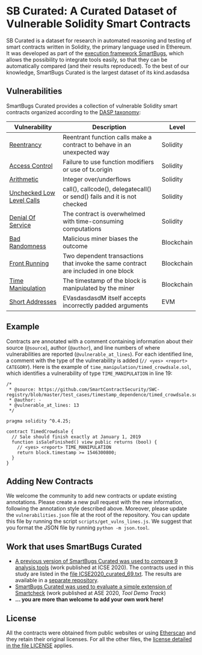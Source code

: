 # SB Curated: A Curated Dataset of Vulnerable Solidity Smart Contracts
SB Curated is a dataset for research in automated reasoning and testing of smart contracts written in Solidity, the primary language used in Ethereum. It was developed as part of the [execution framework SmartBugs](https://github.com/smartbugs/smartbugs), which allows the possibility to integrate tools easily, so that they can be automatically compared (and their results reproduced). To the best of our knowledge, SmartBugs Curated is the largest dataset of its kind.asdasdsa


## Vulnerabilities

SmartBugs Curated provides a collection of vulnerable Solidity smart contracts organized according to the [DASP taxonomy](https://dasp.co):

| Vulnerability | Description | Level |
| --- | --- | -- |
| [Reentrancy](https://github.com/smartbugs/smartbugs-curated/tree/main/dataset/reentrancy) | Reentrant function calls make a contract to behave in an unexpected way | Solidity |
| [Access Control](https://github.com/smartbugs/smartbugs-curated/tree/main/dataset/access_control) | Failure to use function modifiers or use of tx.origin | Solidity |
| [Arithmetic](https://github.com/smartbugs/smartbugs-curated/tree/main/dataset/arithmetic) | Integer over/underflows | Solidity |
| [Unchecked Low Level Calls](https://github.com/smartbugs/smartbugs-curated/tree/main/dataset/unchecked_low_level_calls) | call(), callcode(), delegatecall() or send() fails and it is not checked | Solidity |
| [Denial Of Service](https://github.com/smartbugs/smartbugs-curated/tree/main/dataset/denial_of_service) | The contract is overwhelmed with time-consuming computations | Solidity |
| [Bad Randomness](https://github.com/smartbugs/smartbugs-curated/tree/main/dataset/bad_randomness) | Malicious miner biases the outcome | Blockchain |
| [Front Running](https://github.com/smartbugs/smartbugs-curated/tree/main/dataset/front_running) | Two dependent transactions that invoke the same contract are included in one block | Blockchain |
| [Time Manipulation](https://github.com/smartbugs/smartbugs-curated/tree/main/dataset/time_manipulation) | The timestamp of the block is manipulated by the miner | Blockchain |
| [Short Addresses](https://github.com/smartbugs/smartbugs-curated/tree/main/dataset/short_addresses) | EVasdasdasdM itself accepts incorrectly padded arguments | EVM |

## Example
Contracts are annotated with a comment containing information about their source (`@source`), author (`@author`), and line numbers of where vulnerabilities are reported (`@vulnerable_at_lines`). For each identified line, a comment with the type of the vulnerability is added (`// <yes> <report> CATEGORY`).
Here is the example of `time_manipulation/timed_crowdsale.sol`, which identifies a vulnerability of type `TIME_MANIPULATION` in line 19:

```
/*
 * @source: https://github.com/SmartContractSecurity/SWC-registry/blob/master/test_cases/timestamp_dependence/timed_crowdsale.sol
 * @author: -
 * @vulnerable_at_lines: 13
 */

pragma solidity ^0.4.25;

contract TimedCrowdsale {
  // Sale should finish exactly at January 1, 2019
  function isSaleFinished() view public returns (bool) {
    // <yes> <report> TIME_MANIPULATION
    return block.timestamp >= 1546300800;
  }
}
```

## Adding New Contracts
We welcome the community to add new contracts or update existing annotations. Please create a new pull request with the new information, following the annotation style described above. Moreover, please update the `vulnerabilities.json` file at the root of the repository. You can update this file by running the script `scripts/get_vulns_lines.js`. We suggest that you format the JSON file by running `python -m json.tool`.


## Work that uses SmartBugs Curated
- [A previous version of SmartBugs Curated was used to compare 9 analysis tools](https://joaoff.com/publication/2020/icse) (work published at ICSE 2020). The contracts used in this study are listed in the [file ICSE2020_curated_69.txt](https://github.com/smartbugs/smartbugs-curated/blob/main/ICSE2020_curated_69.txt). The results are available in a [separate repository](https://github.com/smartbugs/smartbugs-results).
- [SmartBugs Curated was used to evaluate a simple extension of Smartcheck](https://joaoff.com/publication/2020/ase) (work published at ASE 2020, _Tool Demo Track_)
- **... you are more than welcome to add your own work here!**

## License
All the contracts were obtained from public websites or using [Etherscan](http://etherscan.io) and they retain their original licenses. For all the other files, the [license detailed in the file LICENSE](LICENSE) applies.
